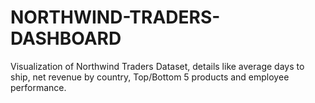 # NORTHWIND-TRADERS-DASHBOARD
Visualization of Northwind Traders Dataset, details like average days to ship, net revenue by country, Top/Bottom 5 products and employee performance.
